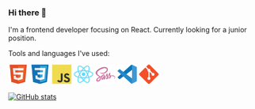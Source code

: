 ### Hi there 👋

I'm a frontend developer focusing on React. Currently looking for a junior position.

Tools and languages I've used:

<img alt="HTML5" width="40px" src="https://raw.githubusercontent.com/devicons/devicon/master/icons/html5/html5-original.svg" > <img alt="CSS3" width="40px" src="https://raw.githubusercontent.com/devicons/devicon/master/icons/css3/css3-original.svg" > <img alt="JavaScript" width="40px" src="https://raw.githubusercontent.com/devicons/devicon/master/icons/javascript/javascript-original.svg" > <img alt="React" width="40px" src="https://raw.githubusercontent.com/devicons/devicon/master/icons/react/react-original.svg" > <img alt="Sass" width="40px" src="https://raw.githubusercontent.com/devicons/devicon/master/icons/sass/sass-original.svg" > <img alt="VSCode" width="40px" src="https://raw.githubusercontent.com/devicons/devicon/master/icons/vscode/vscode-original.svg" > <img alt="Git" width="40px" src="https://raw.githubusercontent.com/devicons/devicon/master/icons/git/git-original.svg" >

[![GitHub stats](https://github-readme-stats.vercel.app/api?username=double-vee&hide_title=true&include_all_commits=true&show_icons=true&disable_animations=true&theme=tokyonight&hide_border=true)](https://github.com/anuraghazra/github-readme-stats)


<!--
**double-vee/double-vee** is a ✨ _special_ ✨ repository because its `README.md` (this file) appears on your GitHub profile.

Here are some ideas to get you started:

- 🔭 I’m currently working on ...
- 🌱 I’m currently learning ...
- 👯 I’m looking to collaborate on ...
- 🤔 I’m looking for help with ...
- 💬 Ask me about ...
- 📫 How to reach me: ...
- 😄 Pronouns: ...
- ⚡ Fun fact: ...
-->
